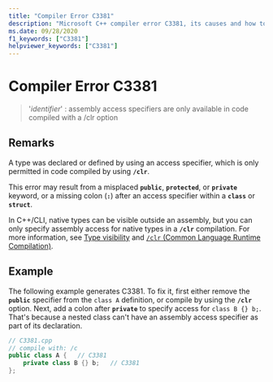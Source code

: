```yaml
---
title: "Compiler Error C3381"
description: "Microsoft C++ compiler error C3381, its causes and how to resolve them."
ms.date: 09/28/2020
f1_keywords: ["C3381"]
helpviewer_keywords: ["C3381"]
---
```

# Compiler Error C3381

> '*identifier*' : assembly access specifiers are only available in code compiled with a /clr option

## Remarks

A type was declared or defined by using an access specifier, which is only permitted in code compiled by using **`/clr`**.

This error may result from a misplaced **`public`**, **`protected`**, or **`private`** keyword, or a missing colon (**`:`**) after an access specifier within a **`class`** or **`struct`**.

In C++/CLI, native types can be visible outside an assembly, but you can only specify assembly access for native types in a **`/clr`** compilation. For more information, see [Type visibility](../../dotnet/how-to-define-and-consume-classes-and-structs-cpp-cli.md#BKMK_Type_visibility) and [`/clr` (Common Language Runtime Compilation)](../../build/reference/clr-common-language-runtime-compilation.md).

## Example

The following example generates C3381. To fix it, first either remove the **`public`** specifier from the `class A` definition, or compile by using the **`/clr`** option. Next, add a colon after **`private`** to specify access for `class B {} b;`. That's because a nested class can't have an assembly access specifier as part of its declaration.

```cpp
// C3381.cpp
// compile with: /c
public class A {   // C3381
    private class B {} b;   // C3381
};
```
